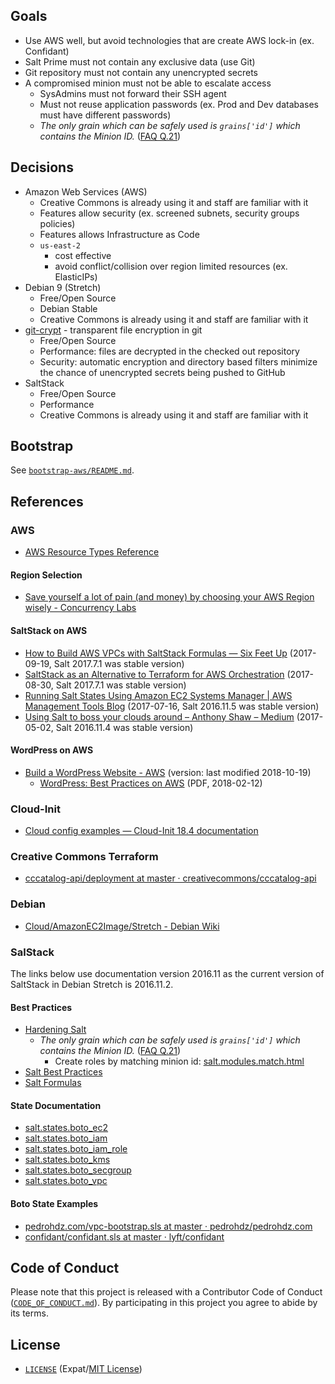 ## Goals

- Use AWS well, but avoid technologies that are create AWS lock-in (ex.
  Confidant)
- Salt Prime must not contain any exclusive data (use Git)
- Git repository must not contain any unencrypted secrets
- A compromised minion must not be able to escalate access
  - SysAdmins must not forward their SSH agent
  - Must not reuse application passwords (ex. Prod and Dev databases must have
    different passwords)
  - *The only grain which can be safely used is `grains['id']` which contains the Minion ID.* ([FAQ Q.21][FAQ21])


[FAQ21]: https://docs.saltstack.com/en/latest/faq.html#is-targeting-using-grain-data-secure


## Decisions

- Amazon Web Services (AWS)
  - Creative Commons is already using it and staff are familiar with it
  - Features allow security (ex. screened subnets, security groups policies)
  - Features allows Infrastructure as Code
  - `us-east-2`
    - cost effective
    - avoid conflict/collision over region limited resources (ex. ElasticIPs)
- Debian 9 (Stretch)
  - Free/Open Source
  - Debian Stable
  - Creative Commons is already using it and staff are familiar with it
- [git-crypt][gitcrypt] - transparent file encryption in git
  - Free/Open Source
  - Performance: files are decrypted in the checked out repository
  - Security: automatic encryption and directory based filters minimize the
    chance of unencrypted secrets being pushed to GitHub
- SaltStack
  - Free/Open Source
  - Performance
  - Creative Commons is already using it and staff are familiar with it


[gitcrypt]: https://www.agwa.name/projects/git-crypt/


## Bootstrap

See [`bootstrap-aws/README.md`](bootstrap-aws/README.md).


## References


### AWS

- [AWS Resource Types Reference](http://docs.aws.amazon.com/AWSCloudFormation/latest/UserGuide/aws-template-resource-type-ref.html)


#### Region Selection

- [Save yourself a lot of pain (and money) by choosing your AWS Region wisely - Concurrency Labs](https://www.concurrencylabs.com/blog/choose-your-aws-region-wisely/)


#### SaltStack on AWS

- [How to Build AWS VPCs with SaltStack Formulas — Six Feet Up](https://sixfeetup.com/blog/build-aws-vpc-with-saltstack) (2017-09-19, Salt 2017.7.1 was stable version)
- [SaltStack as an Alternative to Terraform for AWS Orchestration](https://eng.lyft.com/saltstack-as-an-alternative-to-terraform-for-aws-orchestration-cd2ceb06bf8c) (2017-08-30, Salt 2017.7.1 was stable version)
- [Running Salt States Using Amazon EC2 Systems Manager | AWS Management Tools Blog](https://aws.amazon.com/blogs/mt/running-salt-states-using-amazon-ec2-systems-manager/) (2017-07-16, Salt 2016.11.5 was stable version)
- [Using Salt to boss your clouds around – Anthony Shaw – Medium](https://medium.com/@anthonypjshaw/using-salt-to-boss-your-clouds-around-de2edb2f793d) (2017-05-02, Salt 2016.11.4 was stable version)


#### WordPress on AWS

- [Build a WordPress Website - AWS](https://aws.amazon.com/getting-started/projects/build-wordpress-website/) (version: last modified 2018-10-19)
  - [WordPress: Best Practices on AWS](https://d0.awsstatic.com/whitepapers/wordpress-best-practices-on-aws.pdf) (PDF, 2018-02-12)


### Cloud-Init

- [Cloud config examples — Cloud-Init 18.4 documentation](https://cloudinit.readthedocs.io/en/latest/topics/examples.html)


### Creative Commons Terraform

- [cccatalog-api/deployment at master · creativecommons/cccatalog-api](https://github.com/creativecommons/cccatalog-api/tree/master/deployment)


### Debian

- [Cloud/AmazonEC2Image/Stretch - Debian Wiki](https://wiki.debian.org/Cloud/AmazonEC2Image/Stretch)


### SalStack

The links below use documentation version 2016.11 as the current version of
SaltStack in Debian Stretch is 2016.11.2.


####  Best Practices

- [Hardening Salt](https://docs.saltstack.com/en/2016.11/topics/hardening.html)
  - *The only grain which can be safely used is `grains['id']` which contains
    the Minion ID.* ([FAQ Q.21][FAQ21])
    - Create roles by matching minion id: [salt.modules.match.html](https://docs.saltstack.com/en/2016.11/ref/modules/all/salt.modules.match.html)
- [Salt Best Practices](https://docs.saltstack.com/en/2016.11/topics/best_practices.html)
- [Salt Formulas](https://docs.saltstack.com/en/2016.11/topics/development/conventions/formulas.html)


#### State Documentation

- [salt.states.boto_ec2](https://docs.saltstack.com/en/2016.11/ref/states/all/salt.states.boto_ec2.html)
- [salt.states.boto_iam](https://docs.saltstack.com/en/2016.11/ref/states/all/salt.states.boto_iam.html)
- [salt.states.boto_iam_role](https://docs.saltstack.com/en/2016.11/ref/states/all/salt.states.boto_iam_role.html)
- [salt.states.boto_kms](https://docs.saltstack.com/en/2016.11/ref/states/all/salt.states.boto_kms.html)
- [salt.states.boto_secgroup](https://docs.saltstack.com/en/2016.11/ref/states/all/salt.states.boto_secgroup.html)
- [salt.states.boto_vpc](https://docs.saltstack.com/en/2016.11/ref/states/all/salt.states.boto_vpc.html)


#### Boto State Examples

- [pedrohdz.com/vpc-bootstrap.sls at master · pedrohdz/pedrohdz.com](https://github.com/pedrohdz/pedrohdz.com/blob/master/content/posts/DevOps/2016-10-14_managing-aws-vpc-saltstack/vpc-bootstrap.sls)
- [confidant/confidant.sls at master · lyft/confidant](https://github.com/lyft/confidant/blob/master/salt/orchestration/confidant.sls)


## Code of Conduct

Please note that this project is released with a Contributor Code of Conduct
([`CODE_OF_CONDUCT.md`](CODE_OF_CONDUCT.md)). By participating in this
project you agree to abide by its terms.


## License

- [`LICENSE`](LICENSE) (Expat/[MIT License][MIT])

[MIT]: http://www.opensource.org/licenses/MIT "The MIT License (MIT)"
